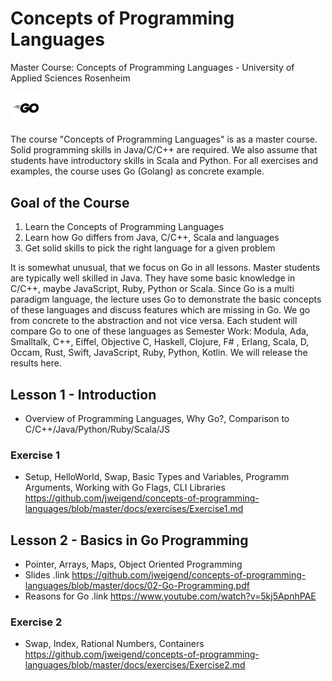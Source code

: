 # Concepts of Programming Languages
Master Course: Concepts of Programming Languages - University of Applied Sciences Rosenheim

<img src="docs/img/go.png" width="10%">

The course "Concepts of Programming Languages" is as a master course. Solid programming skills in Java/C/C++ are required. We also assume that students have introductory skills in Scala and Python. For all exercises and examples, the course uses Go (Golang) as concrete example.

## Goal of the Course

1. Learn the Concepts of Programming Languages
2. Learn how Go differs from Java, C/C++, Scala and languages
3. Get solid skills to pick the right language for a given problem

It is somewhat unusual, that we focus on Go in all lessons. Master students are typically well skilled in Java. They
have some basic knowledge in C/C++, maybe JavaScript, Ruby, Python or Scala. Since Go is a multi paradigm language, the lecture uses Go to demonstrate the basic concepts of these languages and discuss features which are missing in Go. 
We go from concrete to the abstraction and not vice versa.
Each student will compare Go to one of these languages as Semester Work: Modula, Ada, Smalltalk, C++, Eiffel, Objective C, Haskell, Clojure, F# , Erlang, Scala, D, Occam, Rust, Swift, JavaScript, Ruby, Python, Kotlin.
We will release the results here. 

## Lesson 1 - Introduction

- Overview of Programming Languages, Why Go?, Comparison to C/C++/Java/Python/Ruby/Scala/JS

### Exercise 1

- Setup, HelloWorld, Swap, Basic Types and Variables, Programm Arguments, Working with Go Flags, CLI Libraries https://github.com/jweigend/concepts-of-programming-languages/blob/master/docs/exercises/Exercise1.md

## Lesson 2 - Basics in Go Programming

- Pointer, Arrays, Maps, Object Oriented Programming
- Slides
.link https://github.com/jweigend/concepts-of-programming-languages/blob/master/docs/02-Go-Programming.pdf
- Reasons for Go
.link https://www.youtube.com/watch?v=5kj5ApnhPAE

### Exercise 2

- Swap, Index, Rational Numbers, Containers 
https://github.com/jweigend/concepts-of-programming-languages/blob/master/docs/exercises/Exercise2.md